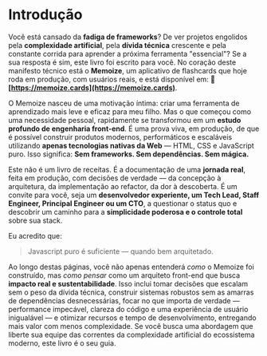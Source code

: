 # Introdução

Você está cansado da **fadiga de frameworks**? De ver projetos engolidos pela **complexidade artificial**, pela **dívida técnica** crescente e pela constante corrida para aprender a próxima ferramenta "essencial"? Se a sua resposta é sim, este livro foi escrito para você. No coração deste manifesto técnico está o **Memoize**, um aplicativo de flashcards que hoje roda em produção, com usuários reais, e está disponível em: 🔗 **[https://memoize.cards](https://memoize.cards)**.

O Memoize nasceu de uma motivação íntima: criar uma ferramenta de aprendizado mais leve e eficaz para meu filho. Mas o que começou como uma necessidade pessoal, rapidamente se transformou em um **estudo profundo de engenharia front-end**. É uma prova viva, em produção, de que é possível construir produtos modernos, performáticos e escaláveis utilizando **apenas tecnologias nativas da Web** — HTML, CSS e JavaScript puro. Isso significa: **Sem frameworks. Sem dependências. Sem mágica.**

Este não é um livro de receitas. É a documentação de uma **jornada real**, feita em produção, com decisões de verdade — da concepção à arquitetura, da implementação ao refactor, da dor à descoberta. É um convite para você, seja um **desenvolvedor experiente, um Tech Lead, Staff Engineer, Principal Engineer ou um CTO**, a questionar o status quo e descobrir um caminho para a **simplicidade poderosa e o controle total** sobre sua stack.

Eu acredito que:
> Javascript puro é suficiente — quando bem arquitetado.

Ao longo destas páginas, você não apenas entenderá *como* o Memoize foi construído, mas *como pensar* como um arquiteto front-end que busca **impacto real e sustentabilidade**. Isso inclui tomar decisões que escalam sem o peso da dívida técnica, construir sistemas robustos sem as amarras de dependências desnecessárias, focar no que importa de verdade — performance impecável, clareza do código e uma experiência de usuário inigualável — e otimizar recursos e tempo de desenvolvimento, entregando mais valor com menos complexidade. Se você busca uma abordagem que liberte sua equipe das correntes da complexidade artificial do ecossistema moderno, este livro é o seu guia.